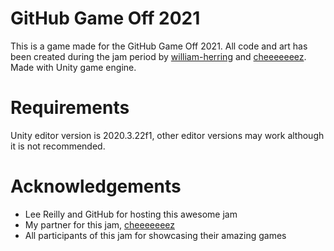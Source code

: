 # GitHub Game Off 2021

This is a game made for the GitHub Game Off 2021. All code and art has been created during the jam period by <a href="https://github.com/william-herring">william-herring</a> and <a href="https://github.com/cheeeeeeez">cheeeeeeez</a>.
Made with Unity game engine.

# Requirements
Unity editor version is 2020.3.22f1, other editor versions may work although it is not recommended.

# Acknowledgements

- Lee Reilly and GitHub for hosting this awesome jam
- My partner for this jam, <a href="https://github.com/cheeeeeeez">cheeeeeeez</a>
- All participants of this jam for showcasing their amazing games
